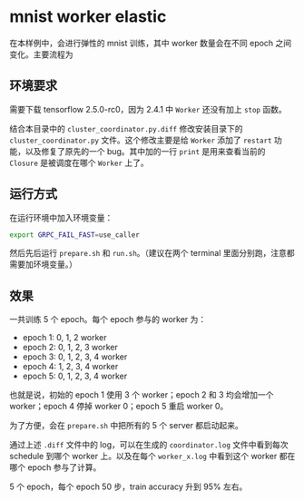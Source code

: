 # mnist worker elastic

在本样例中，会进行弹性的 mnist 训练，其中 worker 数量会在不同 epoch 之间变化。主要流程为

## 环境要求

需要下载 tensorflow 2.5.0-rc0，因为 2.4.1 中 `Worker` 还没有加上 `stop` 函数。

结合本目录中的 `cluster_coordinator.py.diff` 修改安装目录下的 `cluster_coordinator.py` 文件。这个修改主要是给 `Worker` 添加了 `restart` 功能，以及修复了原先的一个 bug。其中加的一行 `print` 是用来查看当前的 `Closure` 是被调度在哪个 `Worker` 上了。

## 运行方式

在运行环境中加入环境变量：

```bash
export GRPC_FAIL_FAST=use_caller
```

然后先后运行 `prepare.sh` 和 `run.sh`。（建议在两个 terminal 里面分别跑，注意都需要加环境变量。）

## 效果

一共训练 5 个 epoch。每个 epoch 参与的 worker 为：

- epoch 1: 0, 1, 2 worker
- epoch 2: 0, 1, 2, 3 worker
- epoch 3: 0, 1, 2, 3, 4 worker
- epoch 4: 1, 2, 3, 4 worker
- epoch 5: 0, 1, 2, 3, 4 worker

也就是说，初始的 epoch 1 使用 3 个 worker；epoch 2 和 3 均会增加一个 worker；epoch 4 停掉 worker 0；epoch 5 重启 worker 0。

为了方便，会在 `prepare.sh` 中把所有的 5 个 server 都启动起来。

通过上述 `.diff` 文件中的 log，可以在生成的 `coordinator.log` 文件中看到每次 schedule 到哪个 worker 上。以及在每个 `worker_x.log` 中看到这个 worker 都在哪个 epoch 参与了计算。

5 个 epoch，每个 epoch 50 步，train accuracy 升到 95% 左右。
